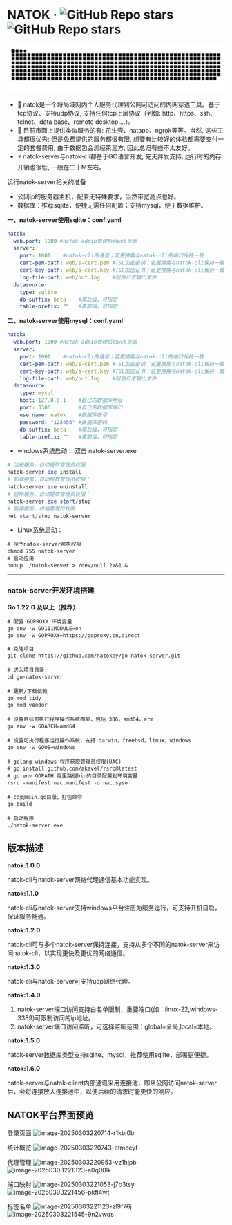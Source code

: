 # NATOK · ![GitHub Repo stars](https://img.shields.io/github/stars/natokay/go-natok-server) ![GitHub Repo stars](https://img.shields.io/github/stars/natokay/go-natok-cli)

<div align="center">
  <!-- Snake Code Contribution Map 贪吃蛇代码贡献图 -->
  <img src="grid-snake.svg" />
</div>
<p/>


- 🌱 natok是一个将局域网内个人服务代理到公网可访问的内网穿透工具。基于tcp协议、支持udp协议, 支持任何tcp上层协议（列如: http、https、ssh、telnet、data base、remote desktop....）。
- 🤔 目前市面上提供类似服务的有: 花生壳、natapp、ngrok等等。当然, 这些工具都很优秀; 但是免费提供的服务都很有限, 想要有比较好的体验都需要支付一定的套餐费用, 由于数据包会流经第三方, 因此总归有些不太友好。
- ⚡ natok-server与natok-cli都基于GO语言开发, 先天并发支持; 运行时的内存开销也很低, 一般在二十M左右。


运行natok-server相关的准备
- 公网ip的服务器主机，配置无特殊要求，当然带宽高点也好。
- 数据库：推荐sqlite，便捷无需任何配置；支持mysql，便于数据维护。

**一、natok-server使用sqlite：conf.yaml**
```yaml
natok:
  web.port: 1000 #natok·admin管理后台web页面
  server:
    port: 1001    #natok-cli的通信；若更换需与natok-cli的端口保持一致
    cert-pem-path: web/s-cert.pem #TSL加密密钥；若更换需与natok-cli保持一致
    cert-key-path: web/s-cert.key #TSL加密证书；若更换需与natok-cli保持一致
    log-file-path: web/out.log    #程序日志输出文件
  datasource:
    type: sqlite
    db-suffix: beta    #库后缀，可指定
    table-prefix: ""   #表前缀，可指定
```

**二、natok-server使用mysql：conf.yaml**
```yaml
natok:
  web.port: 1000 #natok·admin管理后台web页面
  server:
    port: 1001    #natok-cli的通信；若更换需与natok-cli的端口保持一致
    cert-pem-path: web/s-cert.pem #TSL加密密钥；若更换需与natok-cli保持一致
    cert-key-path: web/s-cert.key #TSL加密证书；若更换需与natok-cli保持一致
    log-file-path: web/out.log    #程序日志输出文件
  datasource:
    type: mysql
    host: 127.0.0.1    #自己的数据库地址
    port: 3306         #自己的数据库端口
    username: natok    #数据库账号
    password: "123456" #数据库密码
    db-suffix: beta    #库后缀，可指定
    table-prefix: ""   #表前缀，可指定
```

- windows系统启动： 双击 natok-server.exe
```powershell
# 注册服务，自动提取管理员权限：
natok-server.exe install
# 卸载服务，自动提取管理员权限：
natok-server.exe uninstall
# 启停服务，自动提取管理员权限：
natok-server.exe start/stop
# 启停服务，终端管理员权限
net start/stop natok-server
```
- Linux系统启动：
```shell
# 授予natok-server可执权限
chmod 755 natok-server
# 启动应用
nohup ./natok-server > /dev/null 2>&1 &
```

---

### natok-server开发环境搭建

**Go 1.22.0 及以上（推荐）**
```shell
# 配置 GOPROXY 环境变量
go env -w GO111MODULE=on
go env -w GOPROXY=https://goproxy.cn,direct
```

```shell
# 克隆项目
git clone https://github.com/natokay/go-natok-server.git

# 进入项目目录
cd go-natok-server

# 更新/下载依赖
go mod tidy
go mod vendor

# 设置目标可执行程序操作系统构架，包括 386，amd64，arm
go env -w GOARCH=amd64

# 设置可执行程序运行操作系统，支持 darwin，freebsd，linux，windows
go env -w GOOS=windows

# golang windows 程序获取管理员权限(UAC)
# go install github.com/akavel/rsrc@latest
# go env GOPATH 将里路径bin的目录配置到环境变量
rsrc -manifest nac.manifest -o nac.syso

# cd到main.go目录，打包命令
go build

# 启动程序
./natok-server.exe
```

## 版本描述
**natok:1.0.0**

natok-cli与natok-server网络代理通信基本功能实现。

**natok:1.1.0**

natok-cli与natok-server支持windows平台注册为服务运行，可支持开机自启，保证服务畅通。

**natok:1.2.0**

natok-cli可与多个natok-server保持连接，支持从多个不同的natok-server来访问natok-cli，以实现更快及更优的网络通信。

**natok:1.3.0**

natok-cli与natok-server可支持udp网络代理。


**natok:1.4.0**
1. natok-server端口访问支持白名单限制，重要端口(如：linux-22,windows-3389)可限制访问的ip地址。
2. natok-server端口访问监听，可选择监听范围：global=全局,local=本地。

**natok:1.5.0**

natok-server数据库类型支持sqlite、mysql，推荐使用sqlite，部署更便捷。

**natok:1.6.0**

natok-server与natok-client内部通讯采用连接池，即从公网访问natok-server后，会将连接放入连接池中，以便后续的请求时能更快的响应。


## NATOK平台界面预览

登录页面
![image-20250303220714-r1kbi0b](https://github.com/user-attachments/assets/49e963e1-0062-4e2b-89d2-8309472e9fe7)

统计概览
![image-20250303220743-etmceyf](https://github.com/user-attachments/assets/cba87be9-e6d0-4ab2-8fbe-222397c4a06a)

代理管理
![image-20250303220953-vz1hjpb](https://github.com/user-attachments/assets/bc42a243-c1fc-4fa3-adfd-23c6175f9166)
![image-20250303221323-a0q00lk](https://github.com/user-attachments/assets/ff38b0a3-d578-4342-a68c-98e4775c5021)

端口映射
![image-20250303221053-j7b3tsy](https://github.com/user-attachments/assets/4f65aea5-5f97-42dc-94a0-0e3af73d4bef)
![image-20250303221456-pkfl4wt](https://github.com/user-attachments/assets/3692fce0-6104-47ee-b2b5-fcafd78366ec)

标签名单
![image-20250303221123-zl9f76j](https://github.com/user-attachments/assets/02262934-f260-43da-8435-45fdd35c1793)
![image-20250303221545-9n2vwqs](https://github.com/user-attachments/assets/14ddd49a-fdcc-49d0-ae8e-071a9962ac4c)
